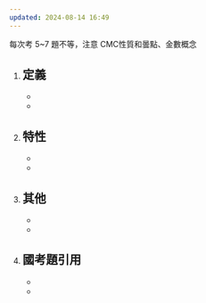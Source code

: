 ```yaml
---
updated: 2024-08-14 16:49
---
```

每次考 5~7 題不等，注意 CMC性質和曇點、金數概念
1. **定義**
	- 
	- 
	- 
2. **特性**
	- 
	- 
	- 
3. **其他**
	- 
	- 
	- 
4. **國考題引用**
	- 
	- 
	- 
